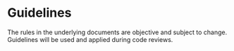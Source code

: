 # Guidelines

The rules in the underlying documents are objective and subject to change. Guidelines will be used and applied during code reviews.


